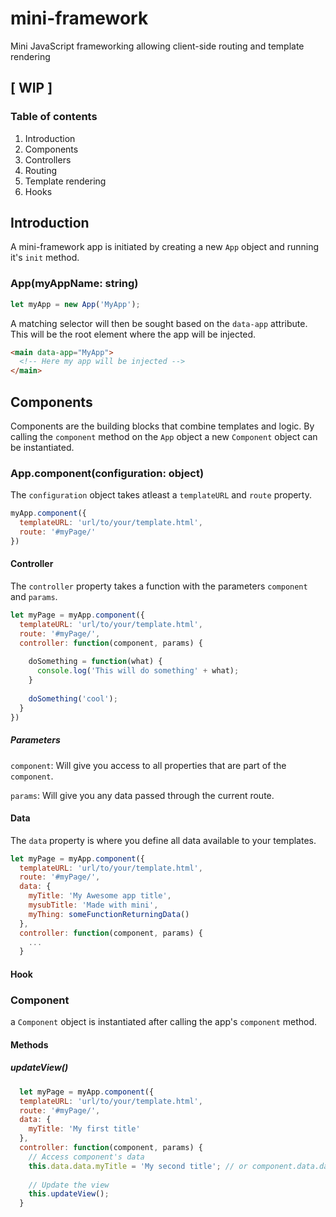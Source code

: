 # mini-framework
Mini JavaScript frameworking allowing client-side routing and template rendering

## [ WIP ]

### Table of contents
1. Introduction
2. Components
3. Controllers
4. Routing
5. Template rendering
6. Hooks

## Introduction

A mini-framework app is initiated by creating a new `App` object and running it's `init` method.

### App(myAppName: string)
```javascript
let myApp = new App('MyApp');
```

A matching selector will then be sought based on the `data-app` attribute. This will be the root element where the app will be injected.
```html
<main data-app="MyApp">
  <!-- Here my app will be injected -->
</main>
```

## Components

Components are the building blocks that combine templates and logic.
By calling the `component` method on the `App` object a new `Component` object can be instantiated.

### App.component(configuration: object)
The `configuration` object takes atleast a `templateURL` and `route` property.
```javascript
myApp.component({
  templateURL: 'url/to/your/template.html',
  route: '#myPage/'
})
```

#### Controller
The `controller` property takes a function with the parameters `component` and `params`. 

```javascript
let myPage = myApp.component({
  templateURL: 'url/to/your/template.html',
  route: '#myPage/',
  controller: function(component, params) {
  
    doSomething = function(what) {
      console.log('This will do something' + what);
    }
    
    doSomething('cool');
  }  
})
```
##### Parameters
`component`: Will give you access to all properties that are part of the `component`. 

`params`: Will give you any data passed through the current route.

#### Data

The `data` property is where you define all data available to your templates.

```javascript
let myPage = myApp.component({
  templateURL: 'url/to/your/template.html',
  route: '#myPage/',
  data: {
    myTitle: 'My Awesome app title',
    mysubTitle: 'Made with mini',
    myThing: someFunctionReturningData()
  },
  controller: function(component, params) {
    ...
  }  
```

#### Hook

### Component
a `Component` object is instantiated after calling the app's `component` method.

#### Methods

##### updateView()

```javascript
  let myPage = myApp.component({
  templateURL: 'url/to/your/template.html',
  route: '#myPage/',
  data: {
    myTitle: 'My first title'
  },
  controller: function(component, params) {
    // Access component's data
    this.data.data.myTitle = 'My second title'; // or component.data.data.myTitle = 'My second title';
    
    // Update the view
    this.updateView();
  }  
```
